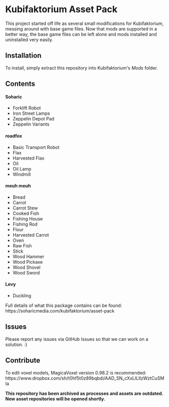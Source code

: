 # Kubifaktorium Asset Pack
<p>This project started off life as several small modifications for Kubifaktorium, messing around with base game files. Now that mods are supported in a better way, the base game files can be left alone and mods installed and uninstalled very easily.</p>
<h2><b>Installation</b></h2>
<p>To install, simply extract this repository into Kubifaktorium's <i>Mods</i> folder.</p>
<p><h2>Contents</b></h2>
<h4>Soharic</h4>
<p><ul>
<li>Forklift Robot</li>
<li>Iron Street Lamps</li>
<li>Zeppelin Depot Pad</li>
<li>Zeppelin Variants</li>
</ul></p>
<h4>roadfox</h4>
<p><ul>
<li>Basic Transport Robot</li>
<li>Flax</li>
<li>Harvested Flax</li>
<li>Oil</li>
<li>Oil Lamp</li>
<li>Windmill</li>
</ul></p>
<h4>meuh meuh</h4>
<p><ul>
<li>Bread</li>
<li>Carrot</li>
<li>Carrot Stew</li>
<li>Cooked Fish</li>
<li>Fishing House</li>
<li>Fishing Rod</li>
<li>Flour</li>
<li>Harvested Carrot</li>
<li>Oven</li>
<li>Raw Fish</li>
<li>Stick</li>
<li>Wood Hammer</li>
<li>Wood Pickaxe</li>
<li>Wood Shovel</li>
<li>Wood Sword</li>
</ul></p>
<h4>Levy</h4>
<p><ul>
<li>Duckling</li>
</ul></p>
<p>Full details of what this package contains can be found: https://soharicmedia.com/kubifaktorium/asset-pack</p>
<h2>Issues</h2>
<p>Please report any issues via GitHub Issues so that we can work on a solution. :)</p>
<h2>Contribute</h2>
<p>To edit voxel models, MagicaVoxel version 0.98.2 is recommended: https://www.dropbox.com/sh/t0hf5t0z89bqbdi/AAD_SN_cXxLILllzWztCuSMIa</p>

<b>This repository has been archived as processes and assets are outdated. New asset repositories will be opened shortly.
